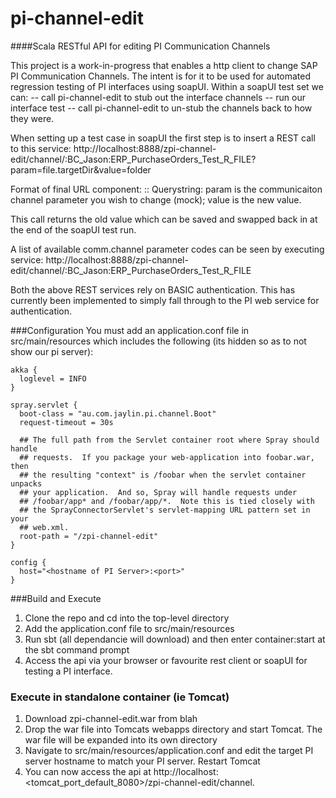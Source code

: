 pi-channel-edit
===============

####Scala RESTful API for editing PI Communication Channels

This project is a work-in-progress that enables a http client to change SAP PI Communication Channels. The intent is for it to be used for automated regression testing of PI interfaces using soapUI.
Within a soapUI test set we can:
-- call pi-channel-edit to stub out the interface channels
-- run our interface test
-- call pi-channel-edit to un-stub the channels back to how they were.

When setting up a test case in soapUI the first step is to insert a REST call to this service:
    http://localhost:8888/zpi-channel-edit/channel/:BC_Jason:ERP_PurchaseOrders_Test_R_FILE?param=file.targetDir&value=folder

Format of final URL component: <Party>:<Component>:<ChannelID>
Querystring: param is the communicaiton channel parameter you wish to change (mock); value is the new value.

This call returns the old value which can be saved and swapped back in at the end of the soapUI test run.

A list of available comm.channel parameter codes can be seen by executing service:
    http://localhost:8888/zpi-channel-edit/channel/:BC_Jason:ERP_PurchaseOrders_Test_R_FILE

Both the above REST services rely on BASIC authentication. This has currently been implemented to simply fall through to the PI web service for authentication.

###Configuration
You must add an application.conf file in src/main/resources which includes the following (its hidden so as to not show our pi server):

    akka {
      loglevel = INFO
    }
    
    spray.servlet {
      boot-class = "au.com.jaylin.pi.channel.Boot"
      request-timeout = 30s
      
      ## The full path from the Servlet container root where Spray should handle
      ## requests.  If you package your web-application into foobar.war, then
      ## the resulting "context" is /foobar when the servlet container unpacks
      ## your application.  And so, Spray will handle requests under
      ## /foobar/app* and /foobar/app/*.  Note this is tied closely with
      ## the SprayConnectorServlet's servlet-mapping URL pattern set in your
      ## web.xml.
      root-path = "/zpi-channel-edit"
    }
    
    config {
      host="<hostname of PI Server>:<port>"
    }

###Build and Execute
1. Clone the repo and cd into the top-level directory
2. Add the application.conf file to src/main/resources
3. Run sbt (all dependancie will download) and then enter container:start at the sbt command prompt
4. Access the api via your browser or favourite rest client or soapUI for testing a PI interface.

### Execute in standalone container (ie Tomcat)
1. Download zpi-channel-edit.war from blah
2. Drop the war file into Tomcats webapps directory and start Tomcat. The war file will be expanded into its own directory
3. Navigate to src/main/resources/application.conf and edit the target PI server hostname to match your PI server. Restart Tomcat
4. You can now access the api at http://localhost:<tomcat\_port\_default_8080>/zpi-channel-edit/channel.

